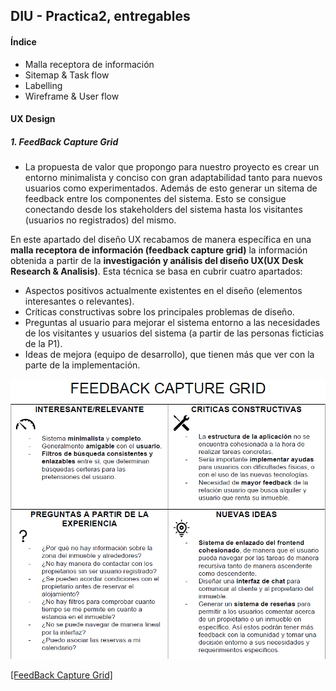 ## DIU - Practica2, entregables

#### Índice
- Malla receptora de información
- Sitemap & Task flow
- Labelling
- Wireframe & User flow

#### UX Design
##### 1. FeedBack Capture Grid

  - La propuesta de valor que propongo para nuestro proyecto es crear un entorno minimalista y conciso con gran adaptabilidad tanto para nuevos usuarios como experimentados. Además de esto generar un sitema de feedback entre los componentes del sistema. Esto se consigue conectando desde los stakeholders del sistema hasta los visitantes (usuarios no registrados) del mismo.

  En este apartado del diseño UX recabamos de manera específica en una **malla receptora de información (feedback capture grid)** la información obtenida a partir de la **investigación y análisis del diseño UX(UX Desk Research & Analisis)**. Esta técnica se basa en cubrir cuatro apartados:

  - Aspectos positivos actualmente existentes en el diseño (elementos interesantes o relevantes).
  - Críticas constructivas sobre los principales problemas de diseño.
  - Preguntas al usuario para mejorar el sistema entorno a las necesidades de los visitantes y usuarios del sistema (a partir de las personas ficticias de la P1).
  - Ideas de mejora (equipo de desarrollo), que tienen más que ver con la parte de la implementación.

  ![Método UX](Herramientas/FeedBackCaptureGrid.png)

  [[FeedBack Capture Grid]](P2/FeedBackCaptureGrid.pdf)

